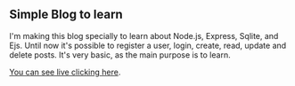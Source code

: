 ## Simple Blog to learn
I'm making this blog specially to learn about Node.js, Express, Sqlite, and Ejs.
Until now it's possible to register a user, login, create, read, update and delete posts.
It's very basic, as the main purpose is to learn.

[You can see live clicking here](https://joao-blog.joaodiniz3.repl.co/).